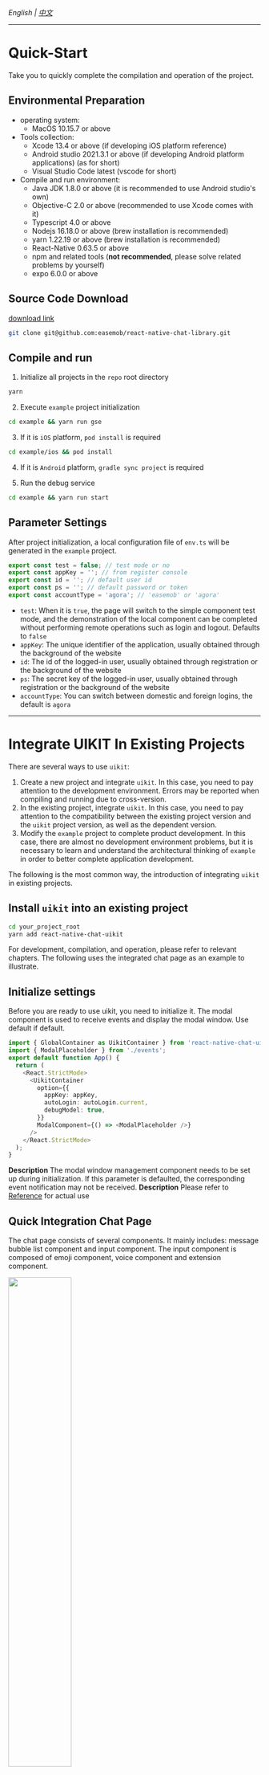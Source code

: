 _English | [中文](./README.zh.md)_

---

# Quick-Start

Take you to quickly complete the compilation and operation of the project.

## Environmental Preparation

- operating system:
  - MacOS 10.15.7 or above
- Tools collection:
  - Xcode 13.4 or above (if developing iOS platform reference)
  - Android studio 2021.3.1 or above (if developing Android platform applications) (as for short)
  - Visual Studio Code latest (vscode for short)
- Compile and run environment:
  - Java JDK 1.8.0 or above (it is recommended to use Android studio's own)
  - Objective-C 2.0 or above (recommended to use Xcode comes with it)
  - Typescript 4.0 or above
  - Nodejs 16.18.0 or above (brew installation is recommended)
  - yarn 1.22.19 or above (brew installation is recommended)
  - React-Native 0.63.5 or above
  - npm and related tools (**not recommended**, please solve related problems by yourself)
  - expo 6.0.0 or above

## Source Code Download

[download link](https://github.com/easemob/react-native-chat-library/)

```sh
git clone git@github.com:easemob/react-native-chat-library.git
```

## Compile and run

1. Initialize all projects in the `repo` root directory

```sh
yarn
```

2. Execute `example` project initialization

```sh
cd example && yarn run gse
```

3. If it is `iOS` platform, `pod install` is required

```sh
cd example/ios && pod install
```

4. If it is `Android` platform, `gradle sync project` is required

5. Run the debug service

```sh
cd example && yarn run start
```

## Parameter Settings

After project initialization, a local configuration file of `env.ts` will be generated in the `example` project.

```typescript
export const test = false; // test mode or no
export const appKey = ''; // from register console
export const id = ''; // default user id
export const ps = ''; // default password or token
export const accountType = 'agora'; // 'easemob' or 'agora'
```

- `test`: When it is `true`, the page will switch to the simple component test mode, and the demonstration of the local component can be completed without performing remote operations such as login and logout. Defaults to `false`
- `appKey`: The unique identifier of the application, usually obtained through the background of the website
- `id`: The id of the logged-in user, usually obtained through registration or the background of the website
- `ps`: The secret key of the logged-in user, usually obtained through registration or the background of the website
- `accountType`: You can switch between domestic and foreign logins, the default is `agora`

---

# Integrate UIKIT In Existing Projects

There are several ways to use `uikit`:

1. Create a new project and integrate `uikit`. In this case, you need to pay attention to the development environment. Errors may be reported when compiling and running due to cross-version.
1. In the existing project, integrate `uikit`. In this case, you need to pay attention to the compatibility between the existing project version and the `uikit` project version, as well as the dependent version.
1. Modify the `example` project to complete product development. In this case, there are almost no development environment problems, but it is necessary to learn and understand the architectural thinking of `example` in order to better complete application development.

The following is the most common way, the introduction of integrating `uikit` in existing projects.

## Install `uikit` into an existing project

```sh
cd your_project_root
yarn add react-native-chat-uikit
```

For development, compilation, and operation, please refer to relevant chapters. The following uses the integrated chat page as an example to illustrate.

## Initialize settings

Before you are ready to use uikit, you need to initialize it. The modal component is used to receive events and display the modal window. Use default if default.

```typescript
import { GlobalContainer as UikitContainer } from 'react-native-chat-uikit';
import { ModalPlaceholder } from './events';
export default function App() {
  return (
    <React.StrictMode>
      <UikitContainer
        option={{
          appKey: appKey,
          autoLogin: autoLogin.current,
          debugModel: true,
        }}
        ModalComponent={() => <ModalPlaceholder />}
      />
    </React.StrictMode>
  );
}
```

**Description** The modal window management component needs to be set up during initialization. If this parameter is defaulted, the corresponding event notification may not be received.
**Description** Please refer to [Reference](./example/src/App.tsx) for actual use

## Quick Integration Chat Page

The chat page consists of several components. It mainly includes: message bubble list component and input component. The input component is composed of emoji component, voice component and extension component.

<img src=https://github.com/easemob/react-native-chat-library/tree/dev/docs/typical/ui_chat_struct_1.jpg width="50%">

<!-- <img src=https://img-blog.csdnimg.cn/20200822014538211.png width=60% /> -->

![img](./docs/typical/ui_chat_struct_1.jpg){: width="100px" height="100px"}

## The Easiest Way To Integrate

1. In the entry method, complete the initialization of `uikit`
2. Use the `ChatFragment` component in the target page

Sample code:

```typescript
import * as React from 'react';
import { ChatFragment, ScreenContainer } from 'react-native-chat-uikit';
export default function ChatScreen(): JSX.Element {
  const chatId = 'xxx';
  const chatType = 0;
  return (
    <ScreenContainer mode="padding" edges={['right', 'left', 'bottom']}>
      <ChatFragment screenParams={{ chatId, chatType }} />
    </ScreenContainer>
  );
}
```

## Set Up A Personalized Chat Component

The chat component has many parameters and configurations, which can be set according to the needs to achieve the desired effect. For more advanced customization, please refer to the source code implementation.

#### The interface provided by the chat component

The chat component `ChatFragment` provides methods for sending all messages except command messages, and sending messages will be loaded to the chat bubble list page by default. Also provides a method to load historical messages.
If you want to use these methods, you need to set the `propsRef` parameter in the chat properties.

```typescript
export type ChatFragmentRef = {
  sendImageMessage: (
    params: {
      name: string;
      localPath: string;
      fileSize: string;
      imageType: string;
      width: number;
      height: number;
    }[]
  ) => void;
  sendVoiceMessage: (params: {
    localPath: string;
    fileSize?: number;
    duration?: number;
  }) => void;
  sendTextMessage: (params: { content: string }) => void;
  sendCustomMessage: (params: { data: CustomMessageItemType }) => void;
  sendFileMessage: (params: {
    localPath: string;
    fileSize?: number;
    displayName?: string;
  }) => void;
  sendVideoMessage: (params: {
    localPath: string;
    fileSize?: number;
    displayName?: string;
    duration: number;
    thumbnailLocalPath?: string;
    width?: number;
    height?: number;
  }) => void;
  sendLocationMessage: (params: {
    address: string;
    latitude: string;
    longitude: string;
  }) => void;
  loadHistoryMessage: (msgs: ChatMessage[]) => void;
};
```

#### The properties provided by the chat component

The chat component mainly provides common attributes. For example: set custom chat bubble list components, callbacks for various buttons or states.

```typescript
type ChatFragmentProps = {
  propsRef?: React.RefObject<ChatFragmentRef>;
  screenParams: {
    params: {
      chatId: string;
      chatType: number;
    };
  };
  messageBubbleList?: {
    MessageBubbleListP: React.ForwardRefExoticComponent<
      MessageBubbleListProps & React.RefAttributes<MessageBubbleListRef>
    >;
    MessageBubbleListPropsP: MessageBubbleListProps;
    MessageBubbleListRefP: React.RefObject<MessageBubbleListRef>;
  };
  customMessageBubble?: {
    CustomMessageRenderItemP: React.FunctionComponent<
      MessageItemType & { eventType: string; data: any }
    >;
  };
  onUpdateReadCount?: (unreadCount: number) => void;
  onClickMessageBubble?: (data: MessageItemType) => void;
  onLongPressMessageBubble?: (data: MessageItemType) => void;
  onClickInputMoreButton?: () => void;
  onPressInInputVoiceButton?: () => void;
  onPressOutInputVoiceButton?: () => void;
  onSendMessage?: (message: ChatMessage) => void;
  onSendMessageEnd?: (message: ChatMessage) => void;
  onVoiceRecordEnd?: (params: { localPath: string; duration: number }) => void;
};
```

#### The interface provided by the chat bubble list component

The chat bubble list component `MessageBubbleList` provides scrolling interface and loading message interface. Messages can be loaded directly by calling the `addMessage` method. Messages can also be added indirectly by manipulating the `ChatFragment` component.

```typescript
export type MessageBubbleListRef = {
  scrollToEnd: () => void;
  scrollToTop: () => void;
  addMessage: (params: {
    msgs: MessageItemType[];
    direction: InsertDirectionType;
  }) => void;
  updateMessageState: (params: {
    localMsgId: string;
    result: boolean;
    reason?: any;
    item?: MessageItemType;
  }) => void;
  delMessage: (params: { localMsgId?: string; msgId?: string }) => void;
  resendMessage: (localMsgId: string) => void;
  recallMessage: (msg: ChatMessage) => void;
};
```

#### The properties provided by the chat bubble list component

The chat bubble list component mainly displays messages. Currently, it provides a custom message bubble style, and a pull-down refresh request history message callback. Default style is used if not provided. Currently only text, image, and voice provide default styles.

```typescript
export type MessageBubbleListProps = {
  onRequestHistoryMessage?: (params: { earliestId: string }) => void;
  TextMessageItem?: ListRenderItem<TextMessageItemType>;
  ImageMessageItem?: ListRenderItem<ImageMessageItemType>;
  VoiceMessageItem?: ListRenderItem<VoiceMessageItemType>;
  FileMessageItem?: ListRenderItem<FileMessageItemType>;
  LocationMessageItem?: ListRenderItem<LocationMessageItemType>;
  VideoMessageItem?: ListRenderItem<VideoMessageItemType>;
  CustomMessageItem?: ListRenderItem<CustomMessageItemType>;
  showTimeLabel?: boolean;
  style?: StyleProp<ViewStyle>;
};
```

#### Chat Properties: Controller

`propsRef` This property is mainly used to actively call related methods of `ChatFragment`.

**Knowledge points** For `React-Native` technical framework, UI components generally provide several ways to determine component behavior.

1. Use attributes to initialize or dynamically update component styles
2. Use attribute callbacks to notify upper-level users of status changes
3. Use controllers (ref) to control the active behavior of subcomponents

Example: After recording a voice, send a voice message

```typescript
export default function ChatScreen(): JSX.Element {
  const chatId = 'xxx';
  const chatType = 0;
  return (
    <ScreenContainer mode="padding" edges={['right', 'left', 'bottom']}>
      <ChatFragment
        screenParams={{ chatId, chatType }}
        onVoiceRecordEnd={(params) => {
          chatRef.current.sendVoiceMessage(params);
        }}
      />
    </ScreenContainer>
  );
}
```

For example: After selecting a picture, send a picture message

```typescript
import type { BizEventType, DataActionEventType } from '../events';
import { DataEventType } from 'react-native-chat-uikit';
export default function ChatScreen(): JSX.Element {
  const chatId = 'xxx';
  const chatType = 0;
  React.useEffect(() => {
    const sub = DeviceEventEmitter.addListener(
      'DataEvent' as DataEventType,
      (event) => {
        const { action } = event as {
          eventBizType: BizEventType;
          action: DataActionEventType;
          senderId: string;
          params: any;
          timestamp?: number;
        };
        switch (action) {
          case 'chat_open_media_library':
            Services.ms
              .openMediaLibrary({ selectionLimit: 1 })
              .then((result) => {
                chatRef.current?.sendImageMessage(result as any);
              })
              .catch((error) => {
                console.warn('error:', error);
              });
            break;

          default:
            break;
        }
      }
    );
    return () => {
      sub.remove();
    };
  }, [addListeners]);
  return (
    <ScreenContainer mode="padding" edges={['right', 'left', 'bottom']}>
      <ChatFragment screenParams={{ chatId, chatType }} />
    </ScreenContainer>
  );
}
```

#### Chat property: chat bubble list component

When the default chat bubble cannot meet the custom requirements, you can design the style of the chat bubble yourself.

Suppose `MessageBubbleList` is a custom chat bubble list component.

```typescript
import type { MessageBubbleListProps } from '../fragments/MessageBubbleList';
import MessageBubbleList from '../fragments/MessageBubbleList';
export default function ChatScreen(): JSX.Element {
  const chatId = 'xxx';
  const chatType = 0;
  return (
    <ScreenContainer mode="padding" edges={['right', 'left', 'bottom']}>
      <ChatFragment
        screenParams={{ chatId, chatType }}
        messageBubbleList={{
          MessageBubbleListP: MessageBubbleListFragment,
          MessageBubbleListPropsP: {
            TextMessageItem: MyTextMessageBubble,
            VideoMessageItem: MyVideoMessageBubble,
            FileMessageItem: MyFileMessageBubble,
          } as MessageBubbleListProps,
          MessageBubbleListRefP: messageBubbleListRefP as any,
        }}
      />
    </ScreenContainer>
  );
}
```

**Description** Since `MessageBubbleList` implements too many source codes, please refer to it if necessary [here](https://github.com/easemob/react-native-chat-library/tree/dev/example/src/components/CustomMessageBubble.tsx)

#### Chat Properties: Unread Count Notifications

```typescript
export default function ChatScreen(): JSX.Element {
  const chatId = 'xxx';
  const chatType = 0;
  return (
    <ScreenContainer mode="padding" edges={['right', 'left', 'bottom']}>
      <ChatFragment
        screenParams={{ chatId, chatType }}
        onUpdateReadCount={(unreadCount: number) => {
          // TODO: Broadcast no reading notification.
        }}
      />
    </ScreenContainer>
  );
}
```

#### Chat properties: click on the chat bubble notification

Typical applications: playing voice messages, displaying picture previews.

```typescript
export default function ChatScreen(): JSX.Element {
  const chatId = 'xxx';
  const chatType = 0;
  return (
    <ScreenContainer mode="padding" edges={['right', 'left', 'bottom']}>
      <ChatFragment
        screenParams={{ chatId, chatType }}
        onClickMessageBubble={(data: MessageItemType) => {
          // TODO: If it is a voice message, it plays it, if it is a picture message, it previews it.
        }}
      />
    </ScreenContainer>
  );
}
```

#### Chat properties: Long press the message bubble notification

```typescript
export default function ChatScreen(): JSX.Element {
  const chatId = 'xxx';
  const chatType = 0;
  return (
    <ScreenContainer mode="padding" edges={['right', 'left', 'bottom']}>
      <ChatFragment
        screenParams={{ chatId, chatType }}
        onLongPressMessageBubble={() => {
          // TODO: Displays the context menu. For example, message forwarding, message deletion, message resending, etc.
        }}
      />
    </ScreenContainer>
  );
}
```

#### Chat Properties: Notify on click of extension button

Typical application: display message context menu, and perform operations such as message forwarding and message cancellation.

```typescript
export default function ChatScreen(): JSX.Element {
  const chatId = 'xxx';
  const chatType = 0;
  return (
    <ScreenContainer mode="padding" edges={['right', 'left', 'bottom']}>
      <ChatFragment
        screenParams={{ chatId, chatType }}
        onClickInputMoreButton={() => {
          // TODO: Open drawer menu, pop up list, for example: open media library, open document library, etc.
        }}
      />
    </ScreenContainer>
  );
}
```

#### Chat Properties: Press the voice button notification

```typescript
export default function ChatScreen(): JSX.Element {
  const chatId = 'xxx';
  const chatType = 0;
  return (
    <ScreenContainer mode="padding" edges={['right', 'left', 'bottom']}>
      <ChatFragment
        screenParams={{ chatId, chatType }}
        onPressInInputVoiceButton={() => {
          // TODO: The voice recording starts.
        }}
      />
    </ScreenContainer>
  );
}
```

#### Chat properties: Raise the voice button notification

```typescript
export default function ChatScreen(): JSX.Element {
  const chatId = 'xxx';
  const chatType = 0;
  return (
    <ScreenContainer mode="padding" edges={['right', 'left', 'bottom']}>
      <ChatFragment
        screenParams={{ chatId, chatType }}
        onPressOutInputVoiceButton={() => {
          // TODO: The voice recording stops.
        }}
      />
    </ScreenContainer>
  );
}
```

#### Chat property: send message notification

```typescript
export default function ChatScreen(): JSX.Element {
  const chatId = 'xxx';
  const chatType = 0;
  return (
    <ScreenContainer mode="padding" edges={['right', 'left', 'bottom']}>
      <ChatFragment
        screenParams={{ chatId, chatType }}
        onSendMessage={(message: ChatMessage) => {
          // TODO: Update the message.
        }}
      />
    </ScreenContainer>
  );
}
```

#### Chat property: send message completion notification

```typescript
export default function ChatScreen(): JSX.Element {
  const chatId = 'xxx';
  const chatType = 0;
  return (
    <ScreenContainer mode="padding" edges={['right', 'left', 'bottom']}>
      <ChatFragment
        screenParams={{ chatId, chatType }}
        onSendMessageEnd={(message: ChatMessage) => {
          // TODO: Update message status, success or failure.
        }}
      />
    </ScreenContainer>
  );
}
```

#### Chat property: voice recording end notification

```typescript
export default function ChatScreen(): JSX.Element {
  const chatId = 'xxx';
  const chatType = 0;
  return (
    <ScreenContainer mode="padding" edges={['right', 'left', 'bottom']}>
      <ChatFragment
        screenParams={{ chatId, chatType }}
        onVoiceRecordEnd={(params: any) => {
          // TODO: Voice files are processed and voice messages are sent.
        }}
      />
    </ScreenContainer>
  );
}
```

#### Bubble property: custom background color

```typescript
export default function ChatScreen(): JSX.Element {
  const chatId = 'xxx';
  const chatType = 0;
  return (
    <ScreenContainer mode="padding" edges={['right', 'left', 'bottom']}>
      <ChatFragment
        screenParams={{ chatId, chatType }}
        messageBubbleList={{
          MessageBubbleListP: MessageBubbleListFragment,
          MessageBubbleListPropsP: {
            style: { backgroundColor: 'yellow' },
          } as MessageBubbleListProps,
          MessageBubbleListRefP: messageBubbleListRefP as any,
        }}
      />
    </ScreenContainer>
  );
}
```

#### Bubble property: hide time label

```typescript
export default function ChatScreen(): JSX.Element {
  const chatId = 'xxx';
  const chatType = 0;
  return (
    <ScreenContainer mode="padding" edges={['right', 'left', 'bottom']}>
      <ChatFragment
        screenParams={{ chatId, chatType }}
        messageBubbleList={{
          MessageBubbleListP: MessageBubbleListFragment,
          MessageBubbleListPropsP: {
            showTimeLabel: false,
          } as MessageBubbleListProps,
          MessageBubbleListRefP: messageBubbleListRefP as any,
        }}
      />
    </ScreenContainer>
  );
}
```

#### Bubble property: custom text message style

For example: Modify text message background color, avatar, text bubble, message status, etc.

```typescript
export default function ChatScreen(): JSX.Element {
  const chatId = 'xxx';
  const chatType = 0;
  return (
    <ScreenContainer mode="padding" edges={['right', 'left', 'bottom']}>
      <ChatFragment
        screenParams={{ chatId, chatType }}
        messageBubbleList={{
          MessageBubbleListP: MessageBubbleListFragment,
          MessageBubbleListPropsP: {
            TextMessageItem: (info: ListRenderItemInfo<MessageItemType>) => {
              return <Text>{info.item.sender}</Text>;
            },
          } as MessageBubbleListProps,
          MessageBubbleListRefP: messageBubbleListRefP as any,
        }}
      />
    </ScreenContainer>
  );
}
```

https://github.com/easemob/react-native-chat-library/assets/11733363/36dd7061-6546-4e7d-8841-178870769e8b

## Quick integration session list

The easiest way to integrate `ConversationListFragment`:

```typescript
import * as React from 'react';
import {
  ConversationListFragment,
  ScreenContainer,
} from 'react-native-chat-uikit';
export default function ChatScreen(): JSX.Element {
  const chatId = 'xxx';
  const chatType = 0;
  return (
    <ScreenContainer mode="padding" edges={['right', 'left', 'bottom']}>
      <ConversationListFragment />
    </ScreenContainer>
  );
}
```

### The methods provided by the session list

The session component provides methods for creating, updating, reading, and extending attributes.

```typescript
export type ConversationListFragmentRef = {
  update: (message: ChatMessage) => void;
  create: (params: { convId: string; convType: ChatConversationType }) => void;
  remove: (params: { convId: string; convType: ChatConversationType }) => void;
  updateRead: (params: {
    convId: string;
    convType: ChatConversationType;
  }) => void;
  updateExtension: (params: {
    convId: string;
    convType: ChatConversationType;
    ext?: any; // json object.
  }) => void;
};
```

### Attributes provided by the session list

The session list provides attributes of click, long press, unread count, sorting strategy, and custom style.

```typescript
export type ConversationListFragmentProps = {
  propsRef?: React.RefObject<ConversationListFragmentRef>;
  onLongPress?: (data?: ItemDataType) => void;
  onPress?: (data?: ItemDataType) => void;
  onData?: (data: ItemDataType[]) => void;
  onUpdateReadCount?: (unreadCount: number) => void;
  sortPolicy?: (a: ItemDataType, b: ItemDataType) => number;
  RenderItem?: ItemComponent;
  /**
   * If `RenderItem` is a custom component and uses side-slip mode, you need to inform the width of the side-slide component.
   */
  RenderItemExtraWidth?: number;
};
```

#### Set up a personalized session list

#### Session list attribute: click callback

Click on the conversation list item, typical application: enter the chat page.

```typescript
export default function ChatScreen(): JSX.Element {
  const chatId = 'xxx';
  const chatType = 0;
  return (
    <ScreenContainer mode="padding" edges={['right', 'left', 'bottom']}>
      <ConversationListFragment
        onPress={(data?: ItemDataType) => {
          // todo: enter to chat detail screen.
        }}
      />
    </ScreenContainer>
  );
}
```

#### Session list attribute: long press callback

Long press the chat list item, typical application: display the context menu.

```typescript
export default function ChatScreen(): JSX.Element {
  const chatId = 'xxx';
  const chatType = 0;
  return (
    <ScreenContainer mode="padding" edges={['right', 'left', 'bottom']}>
      <ConversationListFragment
        onLongPress={(data?: ItemDataType) => {
          // todo: show context menu.
        }}
      />
    </ScreenContainer>
  );
}
```

#### session list attribute: update unread count callback

```typescript
export default function ChatScreen(): JSX.Element {
  const chatId = 'xxx';
  const chatType = 0;
  return (
    <ScreenContainer mode="padding" edges={['right', 'left', 'bottom']}>
      <ConversationListFragment
        onUpdateReadCount={(unreadCount: number) => {
          // todo: show unread message count.
        }}
      />
    </ScreenContainer>
  );
}
```

#### Session list attribute: sorting strategy

The default sorting is to sort `convId`, you can set it yourself if you want. Typical application: session sticking to the top.

```typescript
export default function ChatScreen(): JSX.Element {
  const chatId = 'xxx';
  const chatType = 0;
  return (
    <ScreenContainer mode="padding" edges={['right', 'left', 'bottom']}>
      <ConversationListFragment
        sortPolicy={(a: ItemDataType, b: ItemDataType) => {
          if (a.key > b.key) {
            return 1;
          } else if (a.key < b.key) {
            return -1;
          } else {
            return 0;
          }
        }}
      />
    </ScreenContainer>
  );
}
```

#### Session List Properties: Custom Styles

The display style of the session list items can be customized.
**Note** If you activate the side sliding function, you need to set the width of the side sliding component.

```typescript
export default function ChatScreen(): JSX.Element {
  const chatId = 'xxx';
  const chatType = 0;
  return (
    <ScreenContainer mode="padding" edges={['right', 'left', 'bottom']}>
      <ConversationListFragment
        RenderItem={(props) => {
          return <View />;
        }}
      />
    </ScreenContainer>
  );
}
```

---

# Q & A

If you have more questions, please check here, and if you have more suggestions, please contribute here.

[skip to here](../QA.md)

---

# mind Mapping

The description of this dimension may increase your understanding of the project.

[skip to here](../swdt.md)
